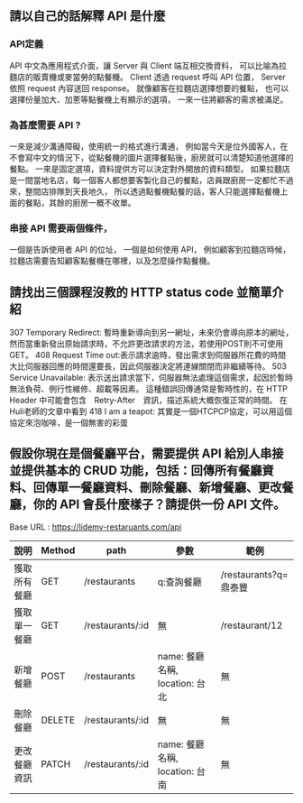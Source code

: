 ## 請以自己的話解釋 API 是什麼
### API定義
API 中文為應用程式介面，讓 Server 與 Client 端互相交換資料，
可以比喻為拉麵店的販賣機或麥當勞的點餐機。
Client 透過 request 呼叫 API 位置，
Server 依照 request 內容送回 response。
就像顧客在拉麵店選擇想要的餐點，
也可以選擇份量加大、加蔥等點餐機上有顯示的選項，
一來一往將顧客的需求被滿足。

### 為甚麼需要 API ?
一來是減少溝通障礙，使用統一的格式進行溝通，
例如當今天是位外國客人，在不會寫中文的情況下，從點餐機的圖片選擇餐點後，廚房就可以清楚知道他選擇的餐點。
一來是固定選項，資料提供方可以決定對外開放的資料類型。
如果拉麵店是一間當地名店，每一個客人都想要客製化自己的餐點，店員跟廚房一定都忙不過來，整間店排隊到天長地久，
所以透過點餐機點餐的話，客人只能選擇點餐機上面的餐點，其餘的廚房一概不收單。

### 串接 API 需要兩個條件，
一個是告訴使用者 API 的位址，
一個是如何使用 API，
例如顧客到拉麵店時候，拉麵店需要告知顧客點餐機在哪裡，以及怎麼操作點餐機。


## 請找出三個課程沒教的 HTTP status code 並簡單介紹
307 Temporary Redirect: 暫時重新導向到另一網址，未來仍會導向原本的網址，然而當重新發出原始請求時，不允許更改請求的方法，若使用POST則不可使用
GET。
408 Request Time out:表示請求逾時，發出需求到伺服器所花費的時間大比伺服器回應的時間還要長，因此伺服器決定將連線關閉而非繼續等待。
503 Service Unavailable: 表示送出請求當下，伺服器無法處理這個需求，起因於暫時無法負荷、例行性維修、超載等因素。
這種錯誤回傳通常是暫時性的，在 HTTP Header 中可能會包含　Retry-After　資訊，描述系統大概恢復正常的時間。
在Huli老師的文章中看到 418 I am a teapot: 其實是一個HTCPCP協定，可以用這個協定來泡咖啡，是一個無害的彩蛋

## 假設你現在是個餐廳平台，需要提供 API 給別人串接並提供基本的 CRUD 功能，包括：回傳所有餐廳資料、回傳單一餐廳資料、刪除餐廳、新增餐廳、更改餐廳，你的 API 會長什麼樣子？請提供一份 API 文件。
Base URL : https://lidemy-restaruants.com/api

|	說明	 | Method |		path		|			參數			    |		  範例		   |
|------------|--------|-----------------|-------------------------------|----------------------|
|獲取所有餐廳| GET    | /restaurants	| q:查詢餐廳					| /restaurants?q=鼎泰豐|
|獲取單一餐廳| GET    | /restaurants/:id| 無							| /restaurant/12	   |
|新增餐廳    | POST   | /restaurants    | name: 餐廳名稱, location: 台北| 無				   |
|刪除餐廳    | DELETE | /restaurants/:id| 無							| 無				   |
|更改餐廳資訊| PATCH  | /restaurants/:id| name: 餐廳名稱, location: 台南| 無				   |

